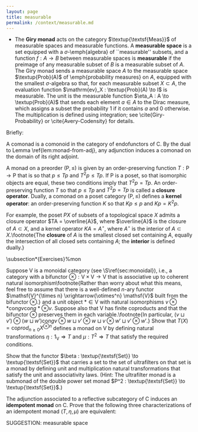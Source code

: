 ```yaml
---
layout: page
title: measurable
permalink: /context/measurable.md
---
```

-  The **Giry monad** acts on the category $\textup{\textsf{Meas}}$ of measurable spaces and measurable functions. A **measurable space** is a set equipped with a $\sigma$-\emph{algebra} of ``measurable'' subsets, and a function $f : A \to B$ between measurable spaces is **measurable** if the preimage of any measurable subset of $B$ is a measurable subset of $A$. The Giry monad sends a measurable space $A$ to the measurable space $\textup{Prob}(A)$ of \emph{probability measures} on $A$, equipped with the smallest $\sigma$-algebra so that, for each measurable subset $X \subset A$, the evaluation function $\mathrm{ev}_X : \textup{Prob}(A) \to I$ is measurable. The unit is the measurable function  $\eta_A : A \to \textup{Prob}(A)$  that sends each element $a \in A$ to the Dirac measure, which assigns a subset the probability 1 if it contains $a$ and 0 otherwise.   The multiplication is defined using integration; see \cite{Giry-Probability} or \cite{Avery-Codensity} for details.



Briefly:



A comonad is a comonoid in the category of endofunctors of $\mathsf{C}$. By the dual to Lemma \ref{lem:monad-from-adj}, any adjunction induces a comonad on the domain of its right adjoint.

 A monad on a preorder $(\mathsf{P}, \leq)$ is given by an order-preserving function $T : \mathsf{P} \to \mathsf{P}$ that is so that $p \leq Tp$ and  $T^2p \leq Tp$. If $\mathsf{P}$ is a poset, so that isomorphic objects are equal, these two conditions imply that $T^2 p = Tp$. An order-preserving function $T$ so that $p \leq Tp$ and $T^2 p = Tp$ is called a **closure operator**.  Dually, a comonad on a poset category $(\mathsf{P}, \leq)$ defines a **kernel operator**: an order-preserving function $K$ so that $Kp \leq p$ and $K p = K^2 p$.

For example, the poset $PX$ of subsets of a topological space $X$ admits a closure operator $TA = \overline{A}$, where $\overline{A}$ is the closure of $A \subset X$, and a kernel operator $KA = A^\circ$, where $A^\circ$ is the interior of $A \subset X$.\footnote{The **closure** of $A$ is the smallest closed set containing $A$, equally the intersection of all closed sets containing $A$; the **interior** is defined dually.}



\subsection*{Exercises}%mon


Suppose $\mathsf{V}$ is a monoidal category (see \S\ref{sec:monoidal}), i.e., a category with a bifunctor $\otimes : \mathsf{V} \times \mathsf{V} \to \mathsf{V}$ that is associative up to coherent natural isomorphism\footnote{Rather than worry about what this means, feel free to assume that there is a well-defined $n$-ary functor $\mathsf{V}^{\times n} \xrightarrow{\otimes^n} \mathsf{V}$ built from the bifunctor $\otimes$.}  and a unit object $* \in \mathsf{V}$ with natural isomorphisms $v \otimes * \mathrm{co}ng v \mathrm{co}ng * \otimes v$.
Suppose also that $\mathsf{V}$ has finite coproducts and that the bifunctor $\otimes$ preserves them in each variable.\footnote{In particular, $(v \sqcup v') \otimes (w \sqcup w') \mathrm{co}ng v\otimes w \sqcup v' \otimes w \sqcup v \otimes w' \sqcup v' \otimes w'$.}
Show that $T(X) = \mathrm{co}prod_{n \geq 0} X^{\otimes n}$ defines a monad on $\mathsf{V}$ by defining natural transformations $\eta : 1_\mathsf{V} \Rightarrow T$ and  $\mu : T^2 \Rightarrow T$ that satisfy the required conditions.



Show that the functor $\beta : \textup{\textsf{Set}} \to \textup{\textsf{Set}}$ that carries a set to the set of ultrafilters on that set is a monad by defining unit and multiplication natural transformations that satisfy the unit and associativity laws. (Hint: The ultrafilter monad is a submonad of the double power set monad $P^2 : \textup{\textsf{Set}} \to \textup{\textsf{Set}}$.)



The adjunction associated to a reflective subcategory of $\mathsf{C}$ induces an **idempotent monad** on $\mathsf{C}$. Prove that the following three characterizations of an idempotent monad $(T,\eta,\mu)$ are equivalent:


SUGGESTION: measurable space